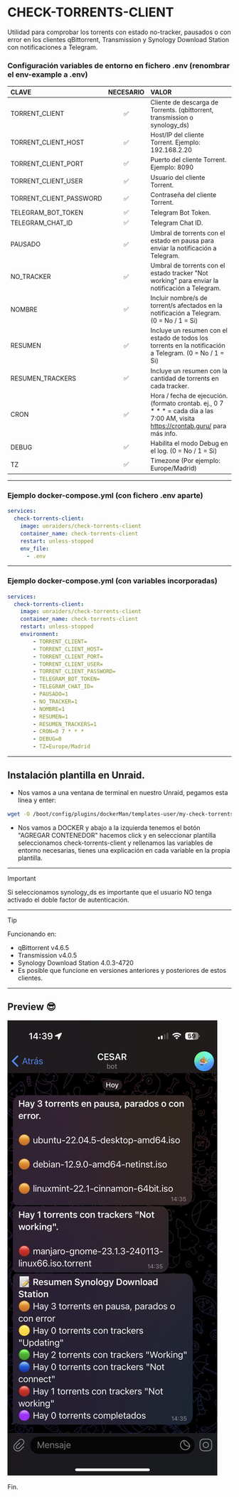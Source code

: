 # CHECK-TORRENTS-CLIENT

Utilidad para comprobar los torrents con estado no-tracker, pausados o con error en los clientes qBittorrent, Transmission y Synology Download Station con notificaciones a Telegram.

### Configuración variables de entorno en fichero .env (renombrar el env-example a .env)

| CLAVE  | NECESARIO | VALOR |
|:------------- |:---------------:| :-------------|
|TORRENT_CLIENT |✅| Cliente de descarga de Torrents. (qbittorrent, transmission o synology_ds) |
|TORRENT_CLIENT_HOST |✅| Host/IP del cliente Torrent. Ejemplo: 192.168.2.20  |
|TORRENT_CLIENT_PORT |✅| Puerto del cliente Torrent. Ejemplo: 8090 |
|TORRENT_CLIENT_USER |✅| Usuario del cliente Torrent. |
|TORRENT_CLIENT_PASSWORD |✅| Contraseña del cliente Torrent. |
|TELEGRAM_BOT_TOKEN |✅| Telegram Bot Token. |
|TELEGRAM_CHAT_ID |✅| Telegram Chat ID. |
|PAUSADO |✅| Umbral de torrents con el estado en pausa para enviar la notificación a Telegram. |
|NO_TRACKER |✅| Umbral de torrents con el estado tracker "Not working" para enviar la notificación a Telegram. |
|NOMBRE |✅| Incluir nombre/s de torrent/s afectados en la notificación a Telegram. (0 = No / 1 = Si) |
|RESUMEN |✅| Incluye un resumen con el estado de todos los torrents en la notificación a Telegram. (0 = No / 1 = Si) |
|RESUMEN_TRACKERS |✅| Incluye un resumen con la cantidad de torrents en cada tracker. |
|CRON |✅| Hora / fecha de ejecución. (formato crontab. ej., 0 7 * * * = cada día a las 7:00 AM, visita https://crontab.guru/ para más info. |
|DEBUG |✅| Habilita el modo Debug en el log. (0 = No / 1 = Si) |
|TZ |✅| Timezone (Por ejemplo: Europe/Madrid) |

---

### Ejemplo docker-compose.yml (con fichero .env aparte)
```yaml
services:
  check-torrents-client:
    image: unraiders/check-torrents-client
    container_name: check-torrents-client
    restart: unless-stopped
    env_file:
      - .env
```

---

### Ejemplo docker-compose.yml (con variables incorporadas)
```yaml
services:
  check-torrents-client:
    image: unraiders/check-torrents-client
    container_name: check-torrents-client
    restart: unless-stopped
    environment:
        - TORRENT_CLIENT=
        - TORRENT_CLIENT_HOST=
        - TORRENT_CLIENT_PORT=
        - TORRENT_CLIENT_USER=
        - TORRENT_CLIENT_PASSWORD=
        - TELEGRAM_BOT_TOKEN=
        - TELEGRAM_CHAT_ID=
        - PAUSADO=1
        - NO_TRACKER=1
        - NOMBRE=1
        - RESUMEN=1
        - RESUMEN_TRACKERS=1
        - CRON=0 7 * * *
        - DEBUG=0
        - TZ=Europe/Madrid
```

---

## Instalación plantilla en Unraid.

- Nos vamos a una ventana de terminal en nuestro Unraid, pegamos esta línea y enter:
```sh
wget -O /boot/config/plugins/dockerMan/templates-user/my-check-torrents-client.xml https://raw.githubusercontent.com/unraiders/check-torrents-client/refs/heads/main/my-check-torrents-client.xml
```
- Nos vamos a DOCKER y abajo a la izquierda tenemos el botón "AGREGAR CONTENEDOR" hacemos click y en seleccionar plantilla seleccionamos check-torrents-client y rellenamos las variables de entorno necesarias, tienes una explicación en cada variable en la propia plantilla.

---

  > [!IMPORTANT]
  > Si seleccionamos synology_ds es importante que el usuario NO tenga activado el doble factor de autenticación.

---

  > [!TIP]
  > Funcionando en:
  >  - qBittorrent v4.6.5
  >  - Transmission v4.0.5
  >  - Synology Download Station 4.0.3-4720
  >  - Es posible que funcione en versiones anteriores y posteriores de estos clientes.

---

## Preview 😎

![alt text](https://github.com/unraiders/imagenes/blob/main/check-torrents-client-image.jpeg)

Fin.

